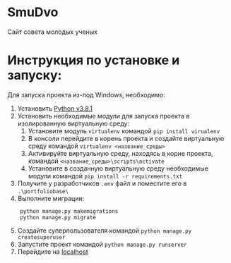 # SmuDvo
Сайт совета молодых ученых
# Инструкция по установке и запуску:
Для запуска проекта из-под Windows, необходимо:
1. Установить [Python v3.8.1](https://www.python.org/downloads/release/python-381/)
2. Установить необходимые модули для запуска проекта в изолированную виртуальную среду:
    1. Установите модуль `virtualenv` командой `pip install virualenv`
    2. В консоли перейдите в корень проекта и создайте виртуальную среду командой `virtualenv <название_среды>`
    3. Активируйте виртуальную среду, находясь в корне проекта, командой `<название_среды>\scripts\activate`
    4. Установите в созданную виртуальную среду необходимые модули командой `pip install -r requirements.txt`
3. Получите у разработчиков `.env` файл и поместите его в `.\portfoliobase\`
4. Выполните миграции:
```
    python manage.py makemigrations
    python manage.py migrate
```
5. Создайте суперпользователя командой `python manage.py createsuperuser`
6. Запустите проект командой `python manage.py runserver`
7. Перейдите на [localhost](http://127.0.0.1:8000/)